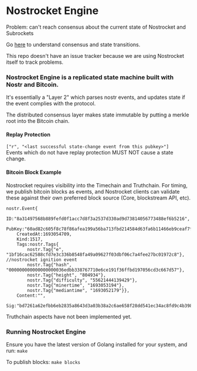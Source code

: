 # Nostrocket Engine
Problem: can't reach consensus about the current state of Nostrocket and Subrockets

Go [here](https://github.com/nostrocket/NIPS/blob/main/state.md) to understand consensus and state transitions.

This repo doesn't have an issue tracker because we are using Nostrocket itself to track problems.

### Nostrocket Engine is a replicated state machine built with Nostr and Bitcoin.

It's essentially a "Layer 2" which parses nostr events, and updates state if the event complies with the protocol.

The distributed consensus layer makes state immutable by putting a merkle root into the Bitcoin chain.

#### Replay Protection
`["r", "<last successful state-change event from this pubkey>"]`   
Events which do not have replay protection MUST NOT cause a state change.

#### Bitcoin Block Example
Nostrocket requires visibility into the Timechain and Truthchain. For timing, we publish bitcoin blocks as events, and Nostrocket clients can validate these against their own preferred block source (Core, blockstream API, etc).
```
nostr.Event{
    ID:"8a31497568b889fefd0f1acc7d8f3a2537d330ad9d73814056773488ef6b5216", 
    PubKey:"60ad82c605f8c78f86afea199a56ba713fbd214584d63fa6b11466eb9ceaf7fb", 
    CreatedAt:1693054709, 
    Kind:1517, 
    Tags:nostr.Tags{
        nostr.Tag{"e", "1bf16cac62588cfd7e3c336b8548fa49a09627f03dbf06c7a4fee27bc01972c8"}, //nostrocket ignition event
        nostr.Tag{"hash", "000000000000000000036edbb338767710e6ce191f36ffbd197056cd3c667d57"}, 
        nostr.Tag{"height", "804934"}, 
        nostr.Tag{"difficulty", "55621444139429"}, 
        nostr.Tag{"minertime", "1693053194"}, 
        nostr.Tag{"mediantime", "1693052179"}}, 
    Content:"", 
    Sig:"bd7261a62efbb6eb2835a8643d3a03b38a2c6ae658f28dd541ec34ac8fd9c4b39804c2cdd11812fef848a0f1b9dd24dbe8b86df1ac26a8e64e8128cd34859eaa"
```
Truthchain aspects have not been implemented yet.

### Running Nostrocket Engine
Ensure you have the latest version of Golang installed for your system, and run:
`make`

To publish blocks:
`make blocks`

